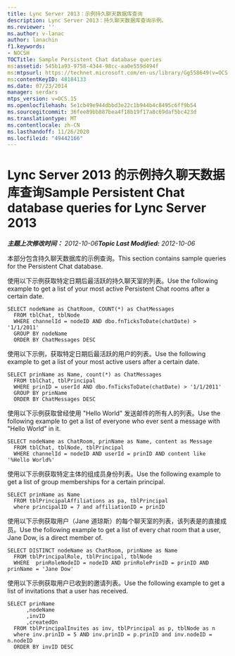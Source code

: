 ```yaml
---
title: Lync Server 2013：示例持久聊天数据库查询
description: Lync Server 2013：持久聊天数据库查询示例。
ms.reviewer: ''
ms.author: v-lanac
author: lanachin
f1.keywords:
- NOCSH
TOCTitle: Sample Persistent Chat database queries
ms:assetid: 545b1a93-9758-4344-98cc-aa0e559d494f
ms:mtpsurl: https://technet.microsoft.com/en-us/library/Gg558649(v=OCS.15)
ms:contentKeyID: 48184133
ms.date: 07/23/2014
manager: serdars
mtps_version: v=OCS.15
ms.openlocfilehash: 5e1cb49e944dbbd3e22c1b944b4c8495c6ff9b54
ms.sourcegitcommit: 36fee89bb887bea4f18b19f17a8c69daf5bc423d
ms.translationtype: MT
ms.contentlocale: zh-CN
ms.lasthandoff: 11/26/2020
ms.locfileid: "49442166"
---
```

# <a name="sample-persistent-chat-database-queries-for-lync-server-2013"></a><span data-ttu-id="79efd-103">Lync Server 2013 的示例持久聊天数据库查询</span><span class="sxs-lookup"><span data-stu-id="79efd-103">Sample Persistent Chat database queries for Lync Server 2013</span></span>

<div data-xmlns="http://www.w3.org/1999/xhtml">

<div class="topic" data-xmlns="http://www.w3.org/1999/xhtml" data-msxsl="urn:schemas-microsoft-com:xslt" data-cs="https://msdn.microsoft.com/">

<div data-asp="https://msdn2.microsoft.com/asp">



</div>

<div id="mainSection">

<div id="mainBody"><span data-ttu-id="79efd-104">

<span> </span></span><span class="sxs-lookup"><span data-stu-id="79efd-104">

<span> </span></span></span>

<span data-ttu-id="79efd-105">_**主题上次修改时间：** 2012-10-06_</span><span class="sxs-lookup"><span data-stu-id="79efd-105">_**Topic Last Modified:** 2012-10-06_</span></span>

<span data-ttu-id="79efd-106">本部分包含持久聊天数据库的示例查询。</span><span class="sxs-lookup"><span data-stu-id="79efd-106">This section contains sample queries for the Persistent Chat database.</span></span>

<span data-ttu-id="79efd-107">使用以下示例获取特定日期后最活跃的持久聊天室的列表。</span><span class="sxs-lookup"><span data-stu-id="79efd-107">Use the following example to get a list of your most active Persistent Chat rooms after a certain date.</span></span>

    SELECT nodeName as ChatRoom, COUNT(*) as ChatMessages
      FROM tblChat, tblNode
      WHERE channelId = nodeID AND dbo.fnTicksToDate(chatDate) > '1/1/2011'
      GROUP BY nodeName
      ORDER BY ChatMessages DESC

<span data-ttu-id="79efd-108">使用以下示例，获取特定日期后最活跃的用户的列表。</span><span class="sxs-lookup"><span data-stu-id="79efd-108">Use the following example to get a list of your most active users after a certain date.</span></span>

    SELECT prinName as Name, count(*) as ChatMessages
      FROM tblChat, tblPrincipal
      WHERE prinID = userId AND dbo.fnTicksToDate(chatDate) > '1/1/2011'
      GROUP BY prinName
      ORDER BY ChatMessages DESC

<span data-ttu-id="79efd-109">使用以下示例获取曾经使用 "Hello World" 发送邮件的所有人的列表。</span><span class="sxs-lookup"><span data-stu-id="79efd-109">Use the following example to get a list of everyone who ever sent a message with "Hello World" in it.</span></span>

    SELECT nodeName as ChatRoom, prinName as Name, content as Message
      FROM tblChat, tblNode, tblPrincipal
      WHERE channelId = nodeID AND userId = prinID AND content like '%Hello World%'

<span data-ttu-id="79efd-110">使用以下示例获取特定主体的组成员身份列表。</span><span class="sxs-lookup"><span data-stu-id="79efd-110">Use the following example to get a list of group memberships for a certain principal.</span></span>

    SELECT prinName as Name    
      FROM tblPrincipalAffiliations as pa, tblPrincipal
      where principalID = 7 and affiliationID = prinID

<span data-ttu-id="79efd-111">使用以下示例获取用户（Jane 道琼斯）的每个聊天室的列表，该列表是的直接成员。</span><span class="sxs-lookup"><span data-stu-id="79efd-111">Use the following example to get a list of every chat room that a user, Jane Dow, is a direct member of.</span></span>

    SELECT DISTINCT nodeName as ChatRoom, prinName as Name          
      FROM tblPrincipalRole, tblPrincipal, tblNode
      WHERE  prinRoleNodeID = nodeID AND prinRolePrinID = prinID AND prinName = 'Jane Dow'

<span data-ttu-id="79efd-112">使用以下示例获取用户已收到的邀请列表。</span><span class="sxs-lookup"><span data-stu-id="79efd-112">Use the following example to get a list of invitations that a user has received.</span></span>

    SELECT prinName
          ,nodeName
          ,invID   
          ,createdOn
      FROM tblPrincipalInvites as inv, tblPrincipal as p, tblNode as n
      where inv.prinID = 5 AND inv.prinID = p.prinID and inv.nodeID = n.nodeID
      ORDER BY invID DESC

<span data-ttu-id="79efd-113"></div>

<span> </span>

</div>

</div>

</span><span class="sxs-lookup"><span data-stu-id="79efd-113"></div>

<span> </span>

</div>

</div>

</span></span></div>

